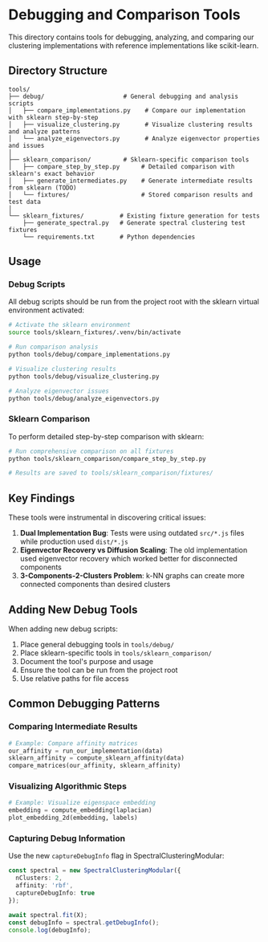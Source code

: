 # Debugging and Comparison Tools

This directory contains tools for debugging, analyzing, and comparing our clustering implementations with reference implementations like scikit-learn.

## Directory Structure

```
tools/
├── debug/                      # General debugging and analysis scripts
│   ├── compare_implementations.py    # Compare our implementation with sklearn step-by-step
│   ├── visualize_clustering.py       # Visualize clustering results and analyze patterns
│   └── analyze_eigenvectors.py       # Analyze eigenvector properties and issues
│
├── sklearn_comparison/         # Sklearn-specific comparison tools
│   ├── compare_step_by_step.py      # Detailed comparison with sklearn's exact behavior
│   ├── generate_intermediates.py    # Generate intermediate results from sklearn (TODO)
│   └── fixtures/                    # Stored comparison results and test data
│
└── sklearn_fixtures/          # Existing fixture generation for tests
    ├── generate_spectral.py   # Generate spectral clustering test fixtures
    └── requirements.txt       # Python dependencies
```

## Usage

### Debug Scripts

All debug scripts should be run from the project root with the sklearn virtual environment activated:

```bash
# Activate the sklearn environment
source tools/sklearn_fixtures/.venv/bin/activate

# Run comparison analysis
python tools/debug/compare_implementations.py

# Visualize clustering results
python tools/debug/visualize_clustering.py

# Analyze eigenvector issues
python tools/debug/analyze_eigenvectors.py
```

### Sklearn Comparison

To perform detailed step-by-step comparison with sklearn:

```bash
# Run comprehensive comparison on all fixtures
python tools/sklearn_comparison/compare_step_by_step.py

# Results are saved to tools/sklearn_comparison/fixtures/
```

## Key Findings

These tools were instrumental in discovering critical issues:

1. **Dual Implementation Bug**: Tests were using outdated `src/*.js` files while production used `dist/*.js`
2. **Eigenvector Recovery vs Diffusion Scaling**: The old implementation used eigenvector recovery which worked better for disconnected components
3. **3-Components-2-Clusters Problem**: k-NN graphs can create more connected components than desired clusters

## Adding New Debug Tools

When adding new debug scripts:

1. Place general debugging tools in `tools/debug/`
2. Place sklearn-specific tools in `tools/sklearn_comparison/`
3. Document the tool's purpose and usage
4. Ensure the tool can be run from the project root
5. Use relative paths for file access

## Common Debugging Patterns

### Comparing Intermediate Results

```python
# Example: Compare affinity matrices
our_affinity = run_our_implementation(data)
sklearn_affinity = compute_sklearn_affinity(data)
compare_matrices(our_affinity, sklearn_affinity)
```

### Visualizing Algorithmic Steps

```python
# Example: Visualize eigenspace embedding
embedding = compute_embedding(laplacian)
plot_embedding_2d(embedding, labels)
```

### Capturing Debug Information

Use the new `captureDebugInfo` flag in SpectralClusteringModular:

```typescript
const spectral = new SpectralClusteringModular({
  nClusters: 2,
  affinity: 'rbf',
  captureDebugInfo: true
});

await spectral.fit(X);
const debugInfo = spectral.getDebugInfo();
console.log(debugInfo);
```